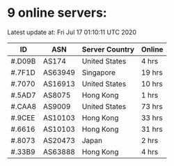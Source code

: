 # 9 online servers:

Latest update at: Fri Jul 17 01:10:11 UTC 2020

| ID | ASN | Server Country | Online |
| -- | --- | -------------- | ------ |
| #.D09B | AS174 | United States | 4 hrs |
| #.7F1D | AS63949 | Singapore | 19 hrs |
| #.7070 | AS16913 | United States | 10 hrs |
| #.5AD7 | AS8075 | Hong Kong | 1 hrs |
| #.CAA8 | AS9009 | United States | 73 hrs |
| #.9CEE | AS10103 | Hong Kong | 33 hrs |
| #.6616 | AS10103 | Hong Kong | 31 hrs |
| #.8073 | AS20473 | Japan | 2 hrs |
| #.33B9 | AS63888 | Hong Kong | 4 hrs |

